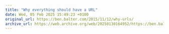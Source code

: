 ```yaml
---
title: "Why everything should have a URL"
date: Wed, 05 Feb 2025 15:49:23 +0100
original_url: https://ben.balter.com/2015/11/12/why-urls/
archive_url: https://web.archive.org/web/20250130164952/https://ben.balter.com/2015/11/12/why-urls/
---
```

